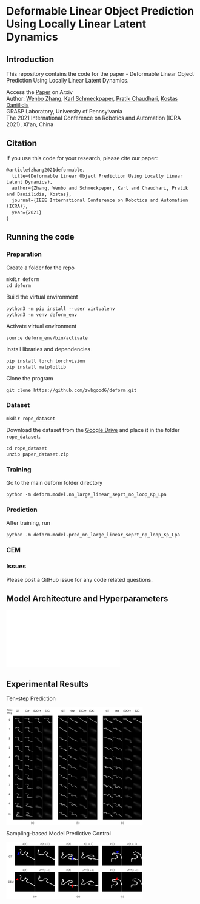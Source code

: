 # Deformable Linear Object Prediction Using Locally Linear Latent Dynamics

## Introduction
This repository contains the code for the paper - Deformable Linear Object Prediction Using Locally Linear Latent Dynamics.

Access the [Paper](https://arxiv.org/pdf/2103.14184.pdf) on Arxiv <br /> 
Author: [Wenbo Zhang](https://www.linkedin.com/in/wenbo-zhang6/), [Karl Schmeckpaper](https://sites.google.com/view/karlschmeckpeper), [Pratik Chaudhari](https://pratikac.github.io/), [Kostas Daniilidis](https://www.cis.upenn.edu/~kostas/) <br />
GRASP Laboratory, University of Pennsylvania <br />
The 2021 International Conference on Robotics and Automation (ICRA 2021), Xi'an, China

## Citation
If you use this code for your research, please cite our paper:
```
@article{zhang2021deformable,
  title={Deformable Linear Object Prediction Using Locally Linear Latent Dynamics},
  author={Zhang, Wenbo and Schmeckpeper, Karl and Chaudhari, Pratik and Daniilidis, Kostas},
  journal={IEEE International Conference on Robotics and Automation (ICRA)},
  year={2021}
}
```

## Running the code
### Preparation
Create a folder for the repo
```
mkdir deform
cd deform
```
Build the virtual environment
```
python3 -m pip install --user virtualenv
python3 -m venv deform_env
```

Activate virtual environment
```
source deform_env/bin/activate
```

Install libraries and dependencies
```
pip install torch torchvision
pip install matplotlib
```

Clone the program
```
git clone https://github.com/zwbgood6/deform.git
```

### Dataset
```
mkdir rope_dataset
```
Download the dataset from the [Google Drive](https://drive.google.com/file/d/1jy1EUDSeH3d3cZUSK1xChOBvn-qqx9WA/view?usp=sharing) and place it in the folder `rope_dataset`.

```
cd rope_dataset
unzip paper_dataset.zip
```

### Training
Go to the main deform folder directory
```
python -m deform.model.nn_large_linear_seprt_no_loop_Kp_Lpa
```

### Prediction
After training, run
```
python -m deform.model.pred_nn_large_linear_seprt_np_loop_Kp_Lpa

```
### CEM

### Issues
Please post a GitHub issue for any code related questions.  

## Model Architecture and Hyperparameters

![Click here](./model/README.md)

## Experimental Results

Ten-step Prediction

<img src='./image/multi_step_pred_result.png' align="middle" width=360>

Sampling-based Model Predictive Control

<img src='./image/CEM_result.png' align="middle" width=360>

